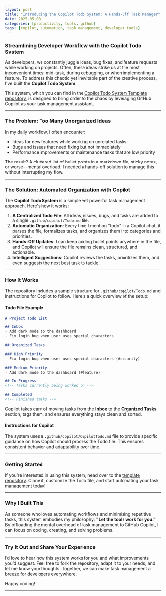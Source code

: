 ```yaml
---
layout: post
title: "Introducing the Copilot Todo System: A Hands-Off Task Manager"
date: 2025-05-08
categories: [productivity, tools, github]
tags: [copilot, automation, task management, developer tools]
---
```


### Streamlining Developer Workflow with the Copilot Todo System

As developers, we constantly juggle ideas, bug fixes, and feature requests while working on projects. Often, these ideas strike us at the most inconvenient times: mid-task, during debugging, or when implementing a feature. To address this chaotic yet inevitable part of the creative process, I've built the **Copilot Todo System**.

This system, which you can find in the [Copilot Todo System Template repository](https://github.com/pipelinedave/copilot-todo-system-template), is designed to bring order to the chaos by leveraging GitHub Copilot as your task management assistant.

---

### The Problem: Too Many Unorganized Ideas

In my daily workflow, I often encounter:
- Ideas for new features while working on unrelated tasks
- Bugs and issues that need fixing but not immediately
- Performance improvements or maintenance tasks that are low priority

The result? A cluttered list of bullet points in a markdown file, sticky notes, or worse—mental overload. I needed a hands-off solution to manage this without interrupting my flow.

---

### The Solution: Automated Organization with Copilot

The **Copilot Todo System** is a simple yet powerful task management approach. Here's how it works:

1. **A Centralized Todo File**: All ideas, issues, bugs, and tasks are added to a single `.github/copilot/Todo.md` file.
2. **Automatic Organization**: Every time I mention "todo" in a Copilot chat, it parses the file, formalizes tasks, and organizes them into categories and priorities.
3. **Hands-Off Updates**: I can keep adding bullet points anywhere in the file, and Copilot will ensure the file remains clean, structured, and actionable.
4. **Intelligent Suggestions**: Copilot reviews the tasks, prioritizes them, and even suggests the next best task to tackle.

---

### How It Works

The repository includes a sample structure for `.github/copilot/Todo.md` and instructions for Copilot to follow. Here's a quick overview of the setup:

#### Todo File Example
```markdown
# Project Todo List

## Inbox
- Add dark mode to the dashboard
- Fix login bug when user uses special characters

## Organized Tasks

### High Priority
- Fix login bug when user uses special characters (#security)

### Medium Priority
- Add dark mode to the dashboard (#feature)

## In Progress
<!-- Tasks currently being worked on -->

## Completed
<!-- Finished tasks -->
```

Copilot takes care of moving tasks from the **Inbox** to the **Organized Tasks** section, tags them, and ensures everything stays clean and sorted.

#### Instructions for Copilot
The system uses a `.github/copilot/CopilotTodo.md` file to provide specific guidance on how Copilot should process the Todo file. This ensures consistent behavior and adaptability over time.

---

### Getting Started

If you're interested in using this system, head over to the [template repository](https://github.com/pipelinedave/copilot-todo-system-template). Clone it, customize the Todo file, and start automating your task management today!

---

### Why I Built This

As someone who loves automating workflows and minimizing repetitive tasks, this system embodies my philosophy: **"Let the tools work for you."** By offloading the mental overhead of task management to GitHub Copilot, I can focus on coding, creating, and solving problems.

---

### Try It Out and Share Your Experience

I’d love to hear how this system works for you and what improvements you’d suggest. Feel free to fork the repository, adapt it to your needs, and let me know your thoughts. Together, we can make task management a breeze for developers everywhere.

Happy coding!

---